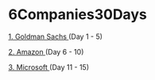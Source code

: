 # 6Companies30Days
<div class = "Goldman-sachs">
<p><a href = "https://docs.google.com/document/d/e/2PACX-1vRgrSl5zCl8P92F0qNuJyDF9v8aqfNd1UB9fQWTb-_aohzhPbZ0GOVbXvfnGHgzbWWdkf9gr7ZgM0lj/pub"> 1. Goldman Sachs </a> (Day 1 - 5)</p>
</div> 

<div class = "Amazon">
  <p><a href = "https://docs.google.com/document/d/1KH9GVaUCET-y5SL5sg6DAnon9XwRRW-sPiyJ2p7FRLs/edit"> 2. Amazon </a> (Day 6 - 10) </p>
</div>

<div class = "Microsoft">
  <p><a href = "https://docs.google.com/document/d/1sSyOTeZBVJExf0oytLVGk6Z34h1usFm4QRkr1Wb5ouk/edit"> 3. Microsoft </a> (Day 11 - 15) </p>
</div>
